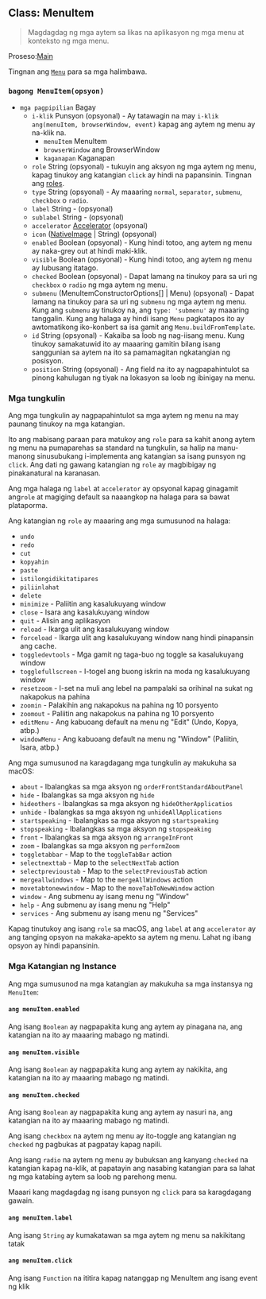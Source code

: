 ## Class: MenuItem

> Magdagdag ng mga aytem sa likas na aplikasyon ng mga menu at konteksto ng mga menu.

Proseso:[Main](../glossary.md#main-process)

Tingnan ang [`Menu`](menu.md) para sa mga halimbawa.

### `bagong MenuItem(opsyon)`

* `mga pagpipilian` Bagay 
  * `i-klik` Punsyon (opsyonal) - Ay tatawagin na may `i-klik ang(menuItem, browserWindow, event)` kapag ang aytem ng menu ay na-klik na. 
    * `menuItem` MenuItem
    * `browserWindow` ang BrowserWindow
    * `kaganapan` Kaganapan
  * `role` String (opsyonal) - tukuyin ang aksyon ng mga aytem ng menu, kapag tinukoy ang katangian `click` ay hindi na papansinin. Tingnan ang [roles](#roles).
  * `type` String (opsyonal) - Ay maaaring `normal`, `separator`, `submenu`, `checkbox` o `radio`.
  * `label` String - (opsyonal)
  * `sublabel` String - (opsyonal)
  * `accelerator` [Accelerator](accelerator.md) (opsyonal)
  * `icon` ([NativeImage](native-image.md) | String) (opsyonal)
  * `enabled` Boolean (opsyonal) - Kung hindi totoo, ang aytem ng menu ay naka-grey out at hindi maki-klik.
  * `visible` Boolean (opsyonal) - Kung hindi totoo, ang aytem ng menu ay lubusang itatago.
  * `checked` Boolean (opsyonal) - Dapat lamang na tinukoy para sa uri ng `checkbox` o `radio` ng mga aytem ng menu.
  * `submenu` (MenuItemConstructorOptions[] | Menu) (opsyonal) - Dapat lamang na tinukoy para sa uri ng `submenu` ng mga aytem ng menu. Kung ang `submenu` ay tinukoy na, ang `type: 'submenu'` ay maaaring tanggalin. Kung ang halaga ay hindi isang `Menu` pagkatapos ito ay awtomatikong iko-konbert sa isa gamit ang `Menu.buildFromTemplate`.
  * `id` String (opsyonal) - Kakaiba sa loob ng nag-iisang menu. Kung tinukoy samakatuwid ito ay maaaring gamitin bilang isang sanggunian sa aytem na ito sa pamamagitan ngkatangian ng posisyon.
  * `position` String (opsyonal) - Ang field na ito ay nagpapahintulot sa pinong kahulugan ng tiyak na lokasyon sa loob ng ibinigay na menu.

### Mga tungkulin

Ang mga tungkulin ay nagpapahintulot sa mga aytem ng menu na may paunang tinukoy na mga katangian.

Ito ang mabisang paraan para matukoy ang `role` para sa kahit anong aytem ng menu na pumaparehas sa standard na tungkulin, sa halip na manu-manong sinusubukang i-implementa ang katangian sa isang punsyon ng `click`. Ang dati ng gawang katangian ng `role` ay magbibigay ng pinakanatural na karanasan.

Ang mga halaga ng `label` at `accelerator` ay opsyonal kapag ginagamit ang`role` at magiging default sa naaangkop na halaga para sa bawat plataporma.

Ang katangian ng `role` ay maaaring ang mga sumusunod na halaga:

* `undo`
* `redo`
* `cut`
* `kopyahin`
* `paste`
* `istilongidikitatipares`
* `piliinlahat`
* `delete`
* `minimize` - Paliitin ang kasalukuyang window
* `close` - Isara ang kasalukuyang window
* `quit` - Alisin ang aplikasyon
* `reload` - Ikarga ulit ang kasalukuyang window
* `forceload` - Ikarga ulit ang kasalukuyang window nang hindi pinapansin ang cache.
* `toggledevtools` - Mga gamit ng taga-buo ng toggle sa kasalukuyang window
* `togglefullscreen` - I-togel ang buong iskrin na moda ng kasalukuyang window
* `resetzoom` - I-set na muli ang lebel na pampalaki sa orihinal na sukat ng nakapokus na pahina
* `zoomin` - Palakihin ang nakapokus na pahina ng 10 porsyento
* `zoomout` - Paliitin ang nakapokus na pahina ng 10 porsyento
* `editMenu` - Ang kabuoang default na menu ng "Edit" (Undo, Kopya, atbp.)
* `windowMenu` - Ang kabuoang default na menu ng "Window" (Paliitin, Isara, atbp.)

Ang mga sumusunod na karagdagang mga tungkulin ay makukuha sa macOS:

* `about` - Ibalangkas sa mga aksyon ng `orderFrontStandardAboutPanel`
* `hide` - Ibalangkas sa mga aksyon ng `hide`
* `hideothers` - Ibalangkas sa mga aksyon ng `hideOtherApplicatios`
* `unhide` - Ibalangkas sa mga aksyon ng `unhideAllApplications`
* `startspeaking` - Ibalangkas sa mga aksyon ng `startspeaking`
* `stopspeaking` - Ibalangkas sa mga aksyon ng `stopspeaking`
* `front` - Ibalangkas sa mga aksyon ng `arrangeInFront`
* `zoom` - Ibalangkas sa mga aksyon ng `performZoom`
* `toggletabbar` - Map to the `toggleTabBar` action
* `selectnexttab` - Map to the `selectNextTab` action
* `selectprevioustab` - Map to the `selectPreviousTab` action
* `mergeallwindows` - Map to the `mergeAllWindows` action
* `movetabtonewwindow` - Map to the `moveTabToNewWindow` action
* `window` - Ang submenu ay isang menu ng "Window"
* `help` - Ang submenu ay isang menu ng "Help"
* `services` - Ang submenu ay isang menu ng "Services"

Kapag tinutukoy ang isang `role` sa macOS, ang `label` at ang `accelerator` ay ang tanging opsyon na makaka-apekto sa aytem ng menu. Lahat ng ibang opsyon ay hindi papansinin.

### Mga Katangian ng Instance

Ang mga sumusunod na mga katangian ay makukuha sa mga instansya ng `MenuItem`:

#### `ang menuItem.enabled`

Ang isang `Boolean` ay nagpapakita kung ang aytem ay pinagana na, ang katangian na ito ay maaaring mabago ng matindi.

#### `ang menuItem.visible`

Ang isang `Boolean` ay nagpapakita kung ang aytem ay nakikita, ang katangian na ito ay maaaring mabago ng matindi.

#### `ang menuItem.checked`

Ang isang `Boolean` ay nagpapakita kung ang aytem ay nasuri na, ang katangian na ito ay maaaring mabago ng matindi.

Ang isang `checkbox` na aytem ng menu ay ito-toggle ang katangian ng `checked` ng pagbukas at pagpatay kapag napili.

Ang isang `radio` na aytem ng menu ay bubuksan ang kanyang `checked` na katangian kapag na-klik, at papatayin ang nasabing katangian para sa lahat ng mga katabing aytem sa loob ng parehong menu.

Maaari kang magdagdag ng isang punsyon ng `click` para sa karagdagang gawain.

#### `ang menuItem.label`

Ang isang `String` ay kumakatawan sa mga aytem ng menu sa nakikitang tatak

#### `ang menuItem.click`

Ang isang `Function` na ititira kapag natanggap ng MenuItem ang isang event ng klik